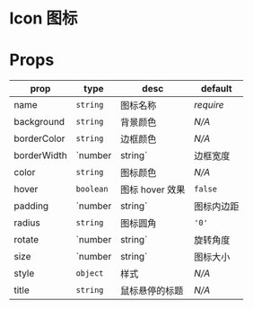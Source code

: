 # Icon 图标

# Props

| prop | type | desc | default |
| ---- | ---- | ---- | ------- |
| name | `string` | 图标名称 | *require* |
| background | `string` | 背景颜色 | *N/A* |
| borderColor | `string` | 边框颜色 | *N/A* |
| borderWidth | `number | string` | 边框宽度 | `0` |
| color | `string` | 图标颜色 | *N/A* |
| hover | `boolean` | 图标 hover 效果 | `false` |
| padding | `number | string` | 图标内边距 | `0` |
| radius | `string` | 图标圆角 | `'0'` |
| rotate | `number | string` | 旋转角度 | `'0'` |
| size | `number | string` | 图标大小 | `16` |
| style | `object` | 样式 | *N/A* |
| title | `string` | 鼠标悬停的标题 | *N/A* |
